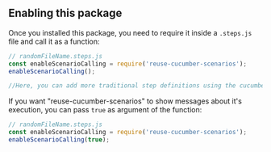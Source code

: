 ## Enabling this package

Once you installed this package, you need to require it inside a `.steps.js` file and call it as a function:

```javascript
// randomFileName.steps.js
const enableScenarioCalling = require('reuse-cucumber-scenarios');
enableScenarioCalling();

//Here, you can add more traditional step definitions using the cucumber methods: When, Given, Then.
```

If you want "reuse-cucumber-scenarios" to show messages about it's execution, you can pass `true` as argument of the function:

```javascript
// randomFileName.steps.js
const enableScenarioCalling = require('reuse-cucumber-scenarios');
enableScenarioCalling(true);
```